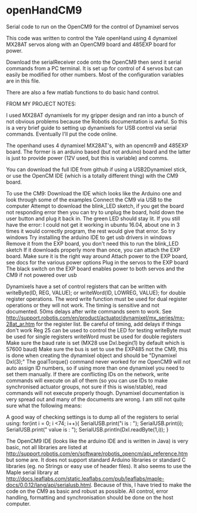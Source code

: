 # openHandCM9
Serial code to run on the OpenCM9 for the control of Dynamixel servos

This code was written to control the Yale openHand using 4 dynamixel MX28AT servos along with an OpenCM9 board and 485EXP board for power.

Download the serialReceiver code onto the OpenCM9 then send it serial commands from a PC terminal. It is set up for control of 4 servos but can easily be modified for other numbers. Most of the configuration variables are in this file.

There are also a few matlab functions to do basic hand control. 


FROM MY PROJECT NOTES:


I used MX28AT dynamixels for my gripper design and ran into a bunch of not obvious problems because the Robotis documentation is awful. So this is a very brief guide to setting up dynamixels for USB control via serial commands. Eventually I'll put the code online.
 
The openhand uses 4 dynamixel MX28AT's, with an opencm9 and 485EXP board. The former is an arduino based (but not arduino) board and the latter is just to provide power (12V used, but this is variable) and comms.
 
You can download the full IDE from github if using a USB2Dynamixel stick, or use the OpenCM IDE (which is a totally different thing) with the CM9 board. 
 
To use the CM9:
Download the IDE which looks like the Arduino one and look through some of the examples
Connect the CM9 via USB to the computer
Attempt to download the blink_LED sketch, if you get the board not responding error then you can try to unplug the board, hold down the user button and plug it back in. The green LED should stay lit. If you still have the error:
I could not get it working in ubuntu 16.04, about one in 3 times it would correctly program, the rest would give that error. So try windows
Try installing the arduino IDE to get usb drivers in windows
Remove it from the EXP board, you don't need this to run the blink_LED sketch
If it downloads properly more than once, you can attach the EXP board. Make sure it is the right way around
Attach power to the EXP board, see docs for the various power options
Plug in the servos to the EXP board
The black switch on the EXP board enables power to both servos and the CM9 if not powered over usb
 
Dynamixels have a set of control registers that can be written with writeByte(ID, REG, VALUE); or writeWord(ID, LOWREG, VALUE); for double register operations. The word write function must be used for dual register operations or they will not work. The timing is sensitive and not documented. 50ms delays after write commands seem to work. See http://support.robotis.com/en/product/actuator/dynamixel/mx_series/mx-28at_ar.htm for the register list.
Be careful of timing, add delays if things don't work
Reg 25 can be used to control the LED for testing
writeByte must be used for single registers
writeWord must be used for double registers
Make sure the baud rate is set (MX28 use Dxl.begin(1) by default which is 57600 baud)
Make sure the bus is set to use the EXP485 not the CM9, this is done when creating the dynamixel object and should be "Dynamixel Dxl(3);"
The goalTorque() command never worked for me
OpenCM9 will not auto assign ID numbers, so if using more than one dynamixel you need to set them manually. If there are conflicting IDs on the network, write commands will execute on all of them (so you can use IDs to make synchronised actuator groups, not sure if this is wise/stable), read commands will not execute properly though.
Dynamixel documentation is very spread out and many of the documents are wrong. I am still not quite sure what the following means:

A good way of checking settings is to dump all of the registers to serial using:
for(int i = 0; i <74; i++){
    SerialUSB.print("i is :  ");
    SerialUSB.print(i);
    SerialUSB.print("   value is :  ");
    SerialUSB.println(Dxl.readByte(1,i));
}
 
The OpenCM9 IDE (looks like the arduino IDE and is written in Java) is very basic, not all libraries are listed at http://support.robotis.com/en/software/robotis_opencm/api_reference.htm but some are. It does not support standard Arduino libraries or standard C libraries (eg. no Strings or easy use of header files). It also seems to use the Maple serial library at http://docs.leaflabs.com/static.leaflabs.com/pub/leaflabs/maple-docs/0.0.12/lang/api/serialusb.html.
Because of this, I have tried to make the code on the CM9 as basic and robust as possible. All control, error handling, formatting and synchronisation should be done on the host computer.
